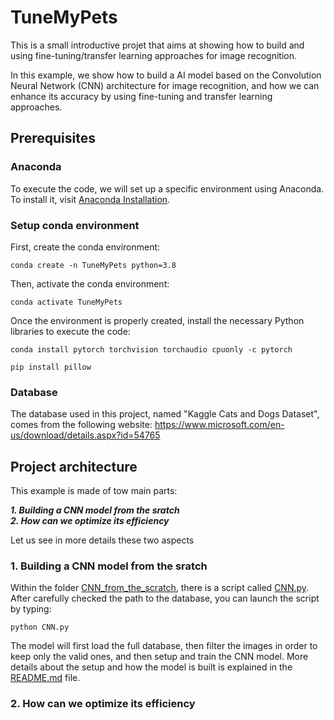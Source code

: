 # TuneMyPets
This is a small introductive projet that aims at showing how to build and using fine-tuning/transfer learning approaches for image recognition.

In this example, we show how to build a AI model based on the Convolution Neural Network (CNN) architecture for image recognition, and how we can enhance its accuracy by using fine-tuning and transfer learning approaches.

## Prerequisites

### Anaconda

To execute the code, we will set up a specific environment using Anaconda. To install it, visit [Anaconda Installation](https://docs.anaconda.com/free/anaconda/install/).

### Setup conda environment

First, create the conda environment:
```
conda create -n TuneMyPets python=3.8
```

Then, activate the conda environment:
```
conda activate TuneMyPets
```

Once the environment is properly created, install the necessary Python libraries to execute the code:
```
conda install pytorch torchvision torchaudio cpuonly -c pytorch
```
```
pip install pillow
```

### Database

The database used in this project, named "Kaggle Cats and Dogs Dataset", comes from the following website: https://www.microsoft.com/en-us/download/details.aspx?id=54765

## Project architecture

This example is made of tow main parts:

***1. Building a CNN model from the sratch***   
***2. How can we optimize its efficiency***   

Let us see in more details these two aspects

### 1. Building a CNN model from the sratch

Within the folder [CNN_from_the_scratch](CNN_from_the_scratch), there is a script called [CNN.py](CNN_from_the_scratch/CNN.py). After carefully checked the path to the database, you can launch the script by typing:
```
python CNN.py
```
The model will first load the full database, then filter the images in order to keep only the valid ones, and then setup and train the CNN model. More details about the setup and how the model is built is explained in the [README.md](CNN_from_the_scratch/README.md) file. 

### 2. How can we optimize its efficiency



